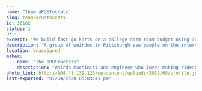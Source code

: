 ```yaml
---
name: "Team aRUSTocrats"
slug: team-arustocrats
id: 36182
status: 1
url: 
excerpt: "We build fast go karts on a college dorm room budget using 3dprinting, spare parts, and found materials."
description: "A group of weirdos in Pittsburgh saw people on the internet racing undersized, extremely uncomfortable, and questionably-safe go karts and we said: \"Sounds like a great idea!\". Since 2014, The aRUSTocrats (Aristocrats from the RUST belt) have been building go karts to enter in the Power Racing Series. We've built the Batmobile (2014), the sCOOL Bus (2015), and the RAMbulance (2017-present) and have won both race weekend and season trophies."
location: Unassigned
maker:
  - name: "The aRUSTocrats"
    description: "Weirdo machinist and engineer who loves making rideable projects, like ebikes and gokarts, using digital design and fabrication."
photo_link: http://104.41.139.123/wp-content/uploads/2019/08/profile.jpg
last-exported: "07/04/2020 05:03:41 pm"
---
```

